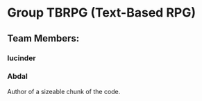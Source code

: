 # Group TBRPG (Text-Based RPG)
## Team Members:
### lucinder
### Abdal
Author of a sizeable chunk of the code.
